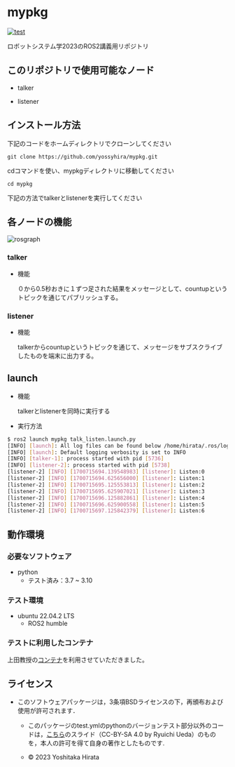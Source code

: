 # mypkg
[![test](https://github.com/yossyhira/mypkg/actions/workflows/test.yml/badge.svg)](https://github.com/yossyhira/mypkg/actions/workflows/test.yml)

ロボットシステム学2023のROS2講義用リポジトリ

## このリポジトリで使用可能なノード
* talker

* listener

## インストール方法
下記のコードをホームディレクトリでクローンしてください
```
git clone https://github.com/yossyhira/mypkg.git
```
cdコマンドを使い、mypkgディレクトリに移動してください
```
cd mypkg
```
下記の方法でtalkerとlistenerを実行してください

## 各ノードの機能
![rosgraph](https://github.com/yossyhira/mypkg/assets/147679155/35902dd6-ecc3-4a53-85b6-2d4995e040ae)

### talker
* 機能

  ０から0.5秒おきに１ずつ足された結果をメッセージとして、countupというトピックを通じてパブリッシュする。

### listener
* 機能

  talkerからcountupというトピックを通じて、メッセージをサブスクライブしたものを端末に出力する。

## launch

* 機能

  talkerとlistenerを同時に実行する

* 実行方法

```bash
$ ros2 launch mypkg talk_listen.launch.py
[INFO] [launch]: All log files can be found below /home/hirata/.ros/log/2023-11-23-14-01-33-241579-yoshi-5735
[INFO] [launch]: Default logging verbosity is set to INFO
[INFO] [talker-1]: process started with pid [5736]
[INFO] [listener-2]: process started with pid [5738]
[listener-2] [INFO] [1700715694.139548983] [listener]: Listen:0
[listener-2] [INFO] [1700715694.625656000] [listener]: Listen:1
[listener-2] [INFO] [1700715695.125553813] [listener]: Listen:2
[listener-2] [INFO] [1700715695.625907021] [listener]: Listen:3
[listener-2] [INFO] [1700715696.125882861] [listener]: Listen:4
[listener-2] [INFO] [1700715696.625900558] [listener]: Listen:5
[listener-2] [INFO] [1700715697.125842379] [listener]: Listen:6
```


## 動作環境
### 必要なソフトウェア　

* python
  * テスト済み：3.7 ~ 3.10

### テスト環境
* ubuntu 22.04.2 LTS
  * ROS2 humble

### テストに利用したコンテナ
上田教授の[コンテナ](https://hub.docker.com/layers/ryuichiueda/ubuntu22.04-ros2/latest/images/sha256-0e1773bc6f12b57172c8818aac36aeb97ca13269028028d49ad5f6f8cc0d6204?context=explore)を利用させていただきました。

## ライセンス
* このソフトウェアパッケージは，3条項BSDライセンスの下，再頒布および使用が許可されます．
  
  * このパッケージのtest.ymlのpythonのバージョンテスト部分以外のコードは，[こちら](https://github.com/ryuichiueda/my_slides/tree/master/robosys_2022)のスライド（CC-BY-SA 4.0 by Ryuichi Ueda）のものを，本人の許可を得て自身の著作としたものです.

  * © 2023 Yoshitaka Hirata
